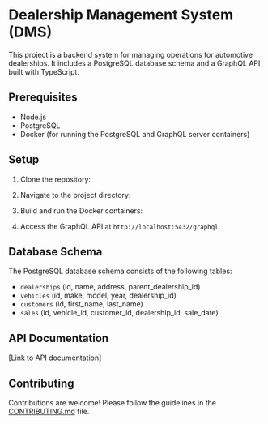 # Dealership Management System (DMS)

This project is a backend system for managing operations for automotive dealerships. It includes a PostgreSQL database schema and a GraphQL API built with TypeScript.

## Prerequisites

- Node.js
- PostgreSQL
- Docker (for running the PostgreSQL and GraphQL server containers)

## Setup

1. Clone the repository:

2. Navigate to the project directory:

3. Build and run the Docker containers:

4. Access the GraphQL API at `http://localhost:5432/graphql`.

## Database Schema

The PostgreSQL database schema consists of the following tables:

- `dealerships` (id, name, address, parent_dealership_id)
- `vehicles` (id, make, model, year, dealership_id)
- `customers` (id, first_name, last_name)
- `sales` (id, vehicle_id, customer_id, dealership_id, sale_date)

## API Documentation

[Link to API documentation]

## Contributing

Contributions are welcome! Please follow the guidelines in the [CONTRIBUTING.md](CONTRIBUTING.md) file.
